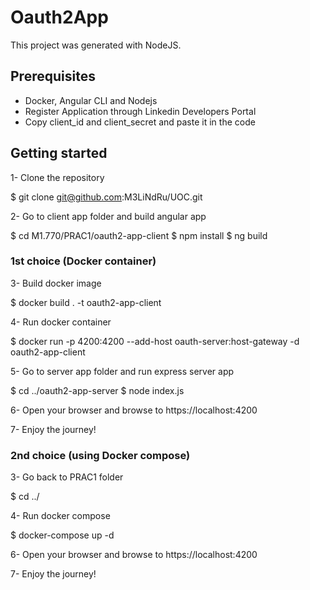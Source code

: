 # Oauth2App

This project was generated with NodeJS.

## Prerequisites

- Docker, Angular CLI and Nodejs
- Register Application through Linkedin Developers Portal
- Copy client_id and client_secret and paste it in the code

## Getting started

1- Clone the repository

$ git clone git@github.com:M3LiNdRu/UOC.git

2- Go to client app folder and build angular app

$ cd M1.770/PRAC1/oauth2-app-client
$ npm install
$ ng build

### 1st choice (Docker container)

3- Build docker image

$ docker build . -t oauth2-app-client

4- Run docker container

$ docker run -p 4200:4200 --add-host oauth-server:host-gateway -d oauth2-app-client

5- Go to server app folder and run express server app

$ cd ../oauth2-app-server
$ node index.js

6- Open your browser and browse to https://localhost:4200

7- Enjoy the journey!

### 2nd choice (using Docker compose) 

3- Go back to PRAC1 folder

$ cd ../

4- Run docker compose

$ docker-compose up -d

6- Open your browser and browse to https://localhost:4200

7- Enjoy the journey!






